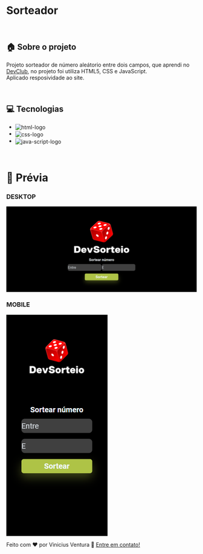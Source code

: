 <h1> Sorteador</h1>

<br>

## :house: Sobre o projeto

<p>Projeto sorteador de número aleátorio entre dois campos, que aprendi no <a href="https://rodolfomori.com.br/devclub">DevClub<a/>, no projeto foi utiliza HTML5, CSS e JavaScript.<br>
Aplicado resposividade ao site.<p/>
  
<br>

## :computer: Tecnologias

- <img align="center" width="80px" height="25px" src="https://img.shields.io/badge/HTML5-E34F26?style=for-the-badge&logo=html5&logoColor=white" alt="html-logo" />
- <img align="center" width="80px" height="25px" src="https://img.shields.io/badge/CSS3-1572B6?style=for-the-badge&logo=css3&logoColor=white" alt="css-logo" />
- <img align="center" width="80px" height="25px" src="https://img.shields.io/badge/JavaScript-323330?style=for-the-badge&logo=javascript&logoColor=F7DF1E" alt="java-script-logo" />

<br>

# :construction_worker: Prévia

<h3>DESKTOP</h3>
<img align="center" src="https://github.com/ViniVentura94/projeto-sorteador-devclub/blob/main/assets/desktop-project.png?raw=true" alt="print-desktop-site">
<h3>MOBILE</h3>
<img align="center" src="https://github.com/ViniVentura94/projeto-sorteador-devclub/blob/main/assets/mobile-project.png?raw=true" alt="print-mobile-site">

<br>

Feito com ♥ por Vinicius Ventura :wave: [Entre em contato!](https://www.linkedin.com/in/vinicius-ventura-50502a315/)
